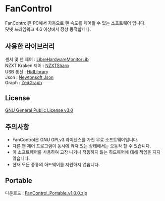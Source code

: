 # FanControl

FanControl은 PC에서 자동으로 팬 속도를 제어할 수 있는 소프트웨어 입니다.<br>
닷넷 프레임워크 4.6 이상에서 정상 동작합니다.

## 사용한 라이브러리
센서 및 팬 제어 : [LibreHardwareMonitorLib][0]<br>
NZXT Kraken 제어 : [NZXTSharp][1]<br>
USB 통신 : [HidLibrary][2]<br>
Json : [Newtonsoft Json][3]<br>
Graph : [ZedGraph][4]<br>

## License
[GNU General Public License v3.0][5]

## 주의사항
 - FanControl은 GNU GPLv3 라이센스를 가진 무료 소프트웨어입니다.<br>
 - 다른 팬 제어 프로그램이 동시에 켜져 있는 상태에서는 오동작 할 수 있습니다.<br>
 - 이 소프트웨어를 사용하여 고장 나거나 작동하지 않는 하드웨어에 대해 책임을 지지 않습니다.<br>
 - 현재 모든 종류의 하드웨어를 지원하지 않습니다.<br>
 
## Portable
다운로드 : [FanControl_Portable_v1.0.0.zip][6]

[0]: https://github.com/LibreHardwareMonitor/LibreHardwareMonitor
[1]: https://github.com/akmadian/NZXTSharp
[2]: https://github.com/mikeobrien/HidLibrary
[3]: https://www.newtonsoft.com/json
[4]: http://zedgraph.sourceforge.net/samples.html
[5]: https://github.com/lich426/FanControl/blob/master/LICENSE
[6]: https://github.com/lich426/FanControl/raw/master/Portable/FanControl_Portable_v1.0.0.zip
